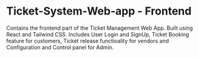 # Ticket-System-Web-app - Frontend
Contains the frontend part of the Ticket Management Web App. Built using React and Tailwind CSS. Includes User Login and SignUp, Ticket Booking feature for customers, Ticket release functioality for vendors and Configuration and Control panel for Admin. 
